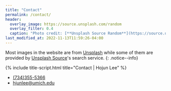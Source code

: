 ```yaml
---
title: "Contact"
permalink: /contact/
header:
  overlay_image: https://source.unsplash.com/random
  overlay_filter: 0.4
  caption: "Photo credit: [**Unsplash Source Random**](https://source.unsplash.com)"
last_modified_at: 2022-11-13T11:59:26-04:00
---
```


Most images in the website are from <a href="https://unsplash.com">Unsplash</a> while some of them 
are provided by <a href="https://source.unsplash.com/">Unsplash Source</a>'s search service.
{: .notice--info}

{% include title-script.html title="Contact | Hojun Lee" %}

<ul class="contacts__entry-div">
    <li>
        <a href="tel:+17343555366">
            <i class="fas fa-phone"></i>
            <span class="label">(734)355-5366</span>
        </a>
    </li>
    <li>
        <a href="mailto:hjunlee@umich.edu">
            <i class="fas fa-envelope"></i>
            <span class="label">hjunlee@umich.edu</span>
        </a>
    </li>
</ul>

